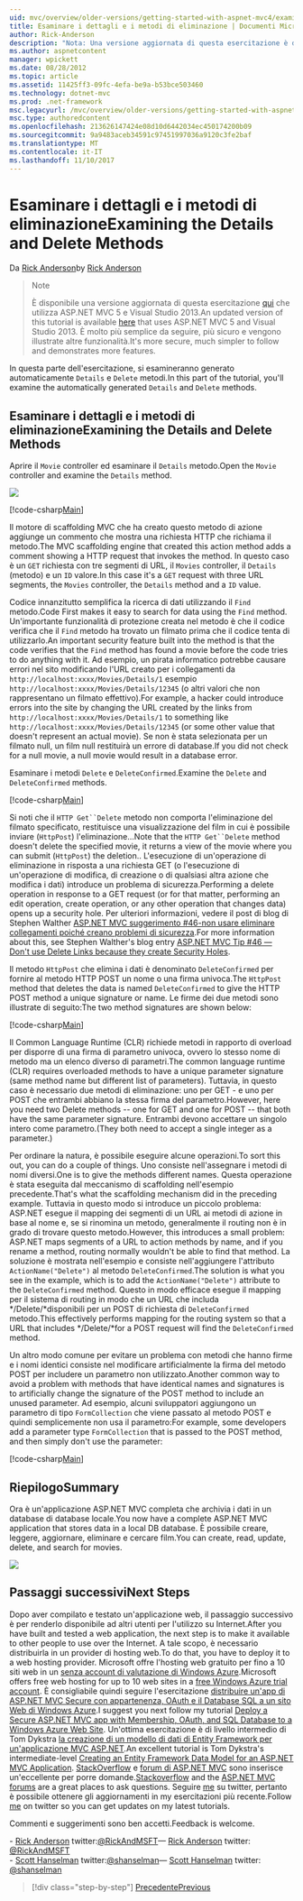 ```yaml
---
uid: mvc/overview/older-versions/getting-started-with-aspnet-mvc4/examining-the-details-and-delete-methods
title: Esaminare i dettagli e i metodi di eliminazione | Documenti Microsoft
author: Rick-Anderson
description: "Nota: Una versione aggiornata di questa esercitazione è disponibile qui che utilizza ASP.NET MVC 5 e Visual Studio 2013. È più sicuro, molto più semplice seguire e demo..."
ms.author: aspnetcontent
manager: wpickett
ms.date: 08/28/2012
ms.topic: article
ms.assetid: 11425ff3-09fc-4efa-be9a-b53bce503460
ms.technology: dotnet-mvc
ms.prod: .net-framework
msc.legacyurl: /mvc/overview/older-versions/getting-started-with-aspnet-mvc4/examining-the-details-and-delete-methods
msc.type: authoredcontent
ms.openlocfilehash: 213626147424e08d10d6442034ec450174200b09
ms.sourcegitcommit: 9a9483aceb34591c97451997036a9120c3fe2baf
ms.translationtype: MT
ms.contentlocale: it-IT
ms.lasthandoff: 11/10/2017
---
```

<a name="examining-the-details-and-delete-methods"></a><span data-ttu-id="dc537-104">Esaminare i dettagli e i metodi di eliminazione</span><span class="sxs-lookup"><span data-stu-id="dc537-104">Examining the Details and Delete Methods</span></span>
====================
<span data-ttu-id="dc537-105">Da [Rick Anderson](https://github.com/Rick-Anderson)</span><span class="sxs-lookup"><span data-stu-id="dc537-105">by [Rick Anderson](https://github.com/Rick-Anderson)</span></span>

> > [!NOTE]
> > <span data-ttu-id="dc537-106">È disponibile una versione aggiornata di questa esercitazione [qui](../../getting-started/introduction/getting-started.md) che utilizza ASP.NET MVC 5 e Visual Studio 2013.</span><span class="sxs-lookup"><span data-stu-id="dc537-106">An updated version of this tutorial is available [here](../../getting-started/introduction/getting-started.md) that uses ASP.NET MVC 5 and Visual Studio 2013.</span></span> <span data-ttu-id="dc537-107">È molto più semplice da seguire, più sicuro e vengono illustrate altre funzionalità.</span><span class="sxs-lookup"><span data-stu-id="dc537-107">It's more secure, much simpler to follow and demonstrates more features.</span></span>


<span data-ttu-id="dc537-108">In questa parte dell'esercitazione, si esamineranno generato automaticamente `Details` e `Delete` metodi.</span><span class="sxs-lookup"><span data-stu-id="dc537-108">In this part of the tutorial, you'll examine the automatically generated `Details` and `Delete` methods.</span></span>

## <a name="examining-the-details-and-delete-methods"></a><span data-ttu-id="dc537-109">Esaminare i dettagli e i metodi di eliminazione</span><span class="sxs-lookup"><span data-stu-id="dc537-109">Examining the Details and Delete Methods</span></span>

<span data-ttu-id="dc537-110">Aprire il `Movie` controller ed esaminare il `Details` metodo.</span><span class="sxs-lookup"><span data-stu-id="dc537-110">Open the `Movie` controller and examine the `Details` method.</span></span>

![](examining-the-details-and-delete-methods/_static/image1.png)

[!code-csharp[Main](examining-the-details-and-delete-methods/samples/sample1.cs)]

<span data-ttu-id="dc537-111">Il motore di scaffolding MVC che ha creato questo metodo di azione aggiunge un commento che mostra una richiesta HTTP che richiama il metodo.</span><span class="sxs-lookup"><span data-stu-id="dc537-111">The MVC scaffolding engine that created this action method adds a comment showing a HTTP request that invokes the method.</span></span> <span data-ttu-id="dc537-112">In questo caso è un `GET` richiesta con tre segmenti di URL, il `Movies` controller, il `Details` (metodo) e un `ID` valore.</span><span class="sxs-lookup"><span data-stu-id="dc537-112">In this case it's a `GET` request with three URL segments, the `Movies` controller, the `Details` method and a `ID` value.</span></span>

<span data-ttu-id="dc537-113">Codice innanzitutto semplifica la ricerca di dati utilizzando il `Find` metodo.</span><span class="sxs-lookup"><span data-stu-id="dc537-113">Code First makes it easy to search for data using the `Find` method.</span></span> <span data-ttu-id="dc537-114">Un'importante funzionalità di protezione creata nel metodo è che il codice verifica che il `Find` metodo ha trovato un filmato prima che il codice tenta di utilizzarlo.</span><span class="sxs-lookup"><span data-stu-id="dc537-114">An important security feature built into the method is that the code verifies that the `Find` method has found a movie before the code tries to do anything with it.</span></span> <span data-ttu-id="dc537-115">Ad esempio, un pirata informatico potrebbe causare errori nel sito modificando l'URL creato per i collegamenti da `http://localhost:xxxx/Movies/Details/1` esempio `http://localhost:xxxx/Movies/Details/12345` (o altri valori che non rappresentano un filmato effettivo).</span><span class="sxs-lookup"><span data-stu-id="dc537-115">For example, a hacker could introduce errors into the site by changing the URL created by the links from `http://localhost:xxxx/Movies/Details/1` to something like `http://localhost:xxxx/Movies/Details/12345` (or some other value that doesn't represent an actual movie).</span></span> <span data-ttu-id="dc537-116">Se non è stata selezionata per un filmato null, un film null restituirà un errore di database.</span><span class="sxs-lookup"><span data-stu-id="dc537-116">If you did not check for a null movie, a null movie would result in a database error.</span></span>

<span data-ttu-id="dc537-117">Esaminare i metodi `Delete` e `DeleteConfirmed`.</span><span class="sxs-lookup"><span data-stu-id="dc537-117">Examine the `Delete` and `DeleteConfirmed` methods.</span></span>

[!code-csharp[Main](examining-the-details-and-delete-methods/samples/sample2.cs?highlight=17)]

<span data-ttu-id="dc537-118">Si noti che il `HTTP Get``Delete` metodo non comporta l'eliminazione del filmato specificato, restituisce una visualizzazione del film in cui è possibile inviare (`HttpPost`) l'eliminazione...</span><span class="sxs-lookup"><span data-stu-id="dc537-118">Note that the `HTTP Get``Delete` method doesn't delete the specified movie, it returns a view of the movie where you can submit (`HttpPost`) the deletion..</span></span> <span data-ttu-id="dc537-119">L'esecuzione di un'operazione di eliminazione in risposta a una richiesta GET (o l'esecuzione di un'operazione di modifica, di creazione o di qualsiasi altra azione che modifica i dati) introduce un problema di sicurezza.</span><span class="sxs-lookup"><span data-stu-id="dc537-119">Performing a delete operation in response to a GET request (or for that matter, performing an edit operation, create operation, or any other operation that changes data) opens up a security hole.</span></span> <span data-ttu-id="dc537-120">Per ulteriori informazioni, vedere il post di blog di Stephen Walther [ASP.NET MVC suggerimento #46-non usare eliminare collegamenti poiché creano problemi di sicurezza](http://stephenwalther.com/blog/archive/2009/01/21/asp.net-mvc-tip-46-ndash-donrsquot-use-delete-links-because.aspx).</span><span class="sxs-lookup"><span data-stu-id="dc537-120">For more information about this, see Stephen Walther's blog entry [ASP.NET MVC Tip #46 — Don't use Delete Links because they create Security Holes](http://stephenwalther.com/blog/archive/2009/01/21/asp.net-mvc-tip-46-ndash-donrsquot-use-delete-links-because.aspx).</span></span>

<span data-ttu-id="dc537-121">Il metodo `HttpPost` che elimina i dati è denominato `DeleteConfirmed` per fornire al metodo HTTP POST un nome o una firma univoca.</span><span class="sxs-lookup"><span data-stu-id="dc537-121">The `HttpPost` method that deletes the data is named `DeleteConfirmed` to give the HTTP POST method a unique signature or name.</span></span> <span data-ttu-id="dc537-122">Le firme dei due metodi sono illustrate di seguito:</span><span class="sxs-lookup"><span data-stu-id="dc537-122">The two method signatures are shown below:</span></span>

[!code-csharp[Main](examining-the-details-and-delete-methods/samples/sample3.cs)]

<span data-ttu-id="dc537-123">Il Common Language Runtime (CLR) richiede metodi in rapporto di overload per disporre di una firma di parametro univoca, ovvero lo stesso nome di metodo ma un elenco diverso di parametri.</span><span class="sxs-lookup"><span data-stu-id="dc537-123">The common language runtime (CLR) requires overloaded methods to have a unique parameter signature (same method name but different list of parameters).</span></span> <span data-ttu-id="dc537-124">Tuttavia, in questo caso è necessario due metodi di eliminazione: uno per GET - e uno per POST che entrambi abbiano la stessa firma del parametro.</span><span class="sxs-lookup"><span data-stu-id="dc537-124">However, here you need two Delete methods -- one for GET and one for POST -- that both have the same parameter signature.</span></span> <span data-ttu-id="dc537-125">Entrambi devono accettare un singolo intero come parametro.</span><span class="sxs-lookup"><span data-stu-id="dc537-125">(They both need to accept a single integer as a parameter.)</span></span>

<span data-ttu-id="dc537-126">Per ordinare la natura, è possibile eseguire alcune operazioni.</span><span class="sxs-lookup"><span data-stu-id="dc537-126">To sort this out, you can do a couple of things.</span></span> <span data-ttu-id="dc537-127">Uno consiste nell'assegnare i metodi di nomi diversi.</span><span class="sxs-lookup"><span data-stu-id="dc537-127">One is to give the methods different names.</span></span> <span data-ttu-id="dc537-128">Questa operazione è stata eseguita dal meccanismo di scaffolding nell'esempio precedente.</span><span class="sxs-lookup"><span data-stu-id="dc537-128">That's what the scaffolding mechanism did in the preceding example.</span></span> <span data-ttu-id="dc537-129">Tuttavia in questo modo si introduce un piccolo problema: ASP.NET esegue il mapping dei segmenti di un URL ai metodi di azione in base al nome e, se si rinomina un metodo, generalmente il routing non è in grado di trovare questo metodo.</span><span class="sxs-lookup"><span data-stu-id="dc537-129">However, this introduces a small problem: ASP.NET maps segments of a URL to action methods by name, and if you rename a method, routing normally wouldn't be able to find that method.</span></span> <span data-ttu-id="dc537-130">La soluzione è mostrata nell'esempio e consiste nell'aggiungere l'attributo `ActionName("Delete")` al metodo `DeleteConfirmed`.</span><span class="sxs-lookup"><span data-stu-id="dc537-130">The solution is what you see in the example, which is to add the `ActionName("Delete")` attribute to the `DeleteConfirmed` method.</span></span> <span data-ttu-id="dc537-131">Questo in modo efficace esegue il mapping per il sistema di routing in modo che un URL che includa */Delete/*disponibili per un POST di richiesta di `DeleteConfirmed` metodo.</span><span class="sxs-lookup"><span data-stu-id="dc537-131">This effectively performs mapping for the routing system so that a URL that includes */Delete/*for a POST request will find the `DeleteConfirmed` method.</span></span>

<span data-ttu-id="dc537-132">Un altro modo comune per evitare un problema con metodi che hanno firme e i nomi identici consiste nel modificare artificialmente la firma del metodo POST per includere un parametro non utilizzato.</span><span class="sxs-lookup"><span data-stu-id="dc537-132">Another common way to avoid a problem with methods that have identical names and signatures is to artificially change the signature of the POST method to include an unused parameter.</span></span> <span data-ttu-id="dc537-133">Ad esempio, alcuni sviluppatori aggiungono un parametro di tipo `FormCollection` che viene passato al metodo POST e quindi semplicemente non usa il parametro:</span><span class="sxs-lookup"><span data-stu-id="dc537-133">For example, some developers add a parameter type `FormCollection` that is passed to the POST method, and then simply don't use the parameter:</span></span>

[!code-csharp[Main](examining-the-details-and-delete-methods/samples/sample4.cs)]

## <a name="summary"></a><span data-ttu-id="dc537-134">Riepilogo</span><span class="sxs-lookup"><span data-stu-id="dc537-134">Summary</span></span>

<span data-ttu-id="dc537-135">Ora è un'applicazione ASP.NET MVC completa che archivia i dati in un database di database locale.</span><span class="sxs-lookup"><span data-stu-id="dc537-135">You now have a complete ASP.NET MVC application that stores data in a local DB database.</span></span> <span data-ttu-id="dc537-136">È possibile creare, leggere, aggiornare, eliminare e cercare film.</span><span class="sxs-lookup"><span data-stu-id="dc537-136">You can create, read, update, delete, and search for movies.</span></span>

![](examining-the-details-and-delete-methods/_static/image2.png)

## <a name="next-steps"></a><span data-ttu-id="dc537-137">Passaggi successivi</span><span class="sxs-lookup"><span data-stu-id="dc537-137">Next Steps</span></span>

<span data-ttu-id="dc537-138">Dopo aver compilato e testato un'applicazione web, il passaggio successivo è per renderlo disponibile ad altri utenti per l'utilizzo su Internet.</span><span class="sxs-lookup"><span data-stu-id="dc537-138">After you have built and tested a web application, the next step is to make it available to other people to use over the Internet.</span></span> <span data-ttu-id="dc537-139">A tale scopo, è necessario distribuirla in un provider di hosting web.</span><span class="sxs-lookup"><span data-stu-id="dc537-139">To do that, you have to deploy it to a web hosting provider.</span></span> <span data-ttu-id="dc537-140">Microsoft offre l'hosting web gratuito per fino a 10 siti web in un [senza account di valutazione di Windows Azure](https://www.windowsazure.com/en-us/pricing/free-trial/?WT.mc_id=A443DD604).</span><span class="sxs-lookup"><span data-stu-id="dc537-140">Microsoft offers free web hosting for up to 10 web sites in a [free Windows Azure trial account](https://www.windowsazure.com/en-us/pricing/free-trial/?WT.mc_id=A443DD604).</span></span> <span data-ttu-id="dc537-141">È consigliabile quindi seguire l'esercitazione [distribuire un'app di ASP.NET MVC Secure con appartenenza, OAuth e il Database SQL a un sito Web di Windows Azure](https://docs.microsoft.com/aspnet/core/security/authorization/secure-data).</span><span class="sxs-lookup"><span data-stu-id="dc537-141">I suggest you next follow my tutorial [Deploy a Secure ASP.NET MVC app with Membership, OAuth, and SQL Database to a Windows Azure Web Site](https://docs.microsoft.com/aspnet/core/security/authorization/secure-data).</span></span> <span data-ttu-id="dc537-142">Un'ottima esercitazione è di livello intermedio di Tom Dykstra [la creazione di un modello di dati di Entity Framework per un'applicazione MVC ASP.NET](../../getting-started/getting-started-with-ef-using-mvc/creating-an-entity-framework-data-model-for-an-asp-net-mvc-application.md).</span><span class="sxs-lookup"><span data-stu-id="dc537-142">An excellent tutorial is Tom Dykstra's intermediate-level [Creating an Entity Framework Data Model for an ASP.NET MVC Application](../../getting-started/getting-started-with-ef-using-mvc/creating-an-entity-framework-data-model-for-an-asp-net-mvc-application.md).</span></span> <span data-ttu-id="dc537-143">[StackOverflow](http://stackoverflow.com/help) e [forum di ASP.NET MVC](https://forums.asp.net/1146.aspx) sono inserisce un'eccellente per porre domande.</span><span class="sxs-lookup"><span data-stu-id="dc537-143">[Stackoverflow](http://stackoverflow.com/help) and the [ASP.NET MVC forums](https://forums.asp.net/1146.aspx) are a great places to ask questions.</span></span> <span data-ttu-id="dc537-144">Seguire [me](https://twitter.com/RickAndMSFT) su twitter, pertanto è possibile ottenere gli aggiornamenti in my esercitazioni più recente.</span><span class="sxs-lookup"><span data-stu-id="dc537-144">Follow [me](https://twitter.com/RickAndMSFT) on twitter so you can get updates on my latest tutorials.</span></span>

<span data-ttu-id="dc537-145">Commenti e suggerimenti sono ben accetti.</span><span class="sxs-lookup"><span data-stu-id="dc537-145">Feedback is welcome.</span></span>

<span data-ttu-id="dc537-146">- [Rick Anderson](https://blogs.msdn.com/rickAndy) twitter:[@RickAndMSFT](https://twitter.com/RickAndMSFT)</span><span class="sxs-lookup"><span data-stu-id="dc537-146">— [Rick Anderson](https://blogs.msdn.com/rickAndy) twitter: [@RickAndMSFT](https://twitter.com/RickAndMSFT)</span></span>  
<span data-ttu-id="dc537-147">- [Scott Hanselman](http://www.hanselman.com/blog/) twitter:[@shanselman](https://twitter.com/shanselman)</span><span class="sxs-lookup"><span data-stu-id="dc537-147">— [Scott Hanselman](http://www.hanselman.com/blog/) twitter: [@shanselman](https://twitter.com/shanselman)</span></span>

>[!div class="step-by-step"]
[<span data-ttu-id="dc537-148">Precedente</span><span class="sxs-lookup"><span data-stu-id="dc537-148">Previous</span></span>](adding-validation-to-the-model.md)
